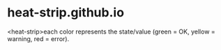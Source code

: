 # heat-strip.github.io
&lt;heat-strip>each color represents the state/value (green = OK, yellow = warning, red = error).
